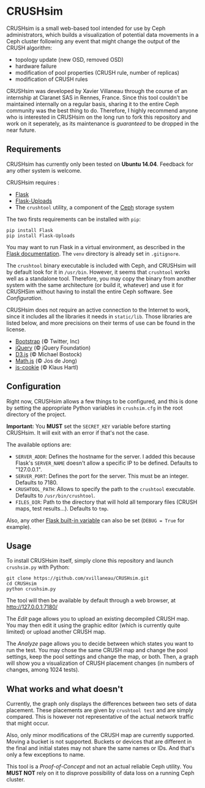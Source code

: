 # CRUSHsim

CRUSHsim is a small web-based tool intended for use by Ceph administrators, which builds a visualization of potential data movements in a Ceph cluster following any event that might change the output of the CRUSH algorithm: 
- topology update (new OSD, removed OSD)
- hardware failure
- modification of pool properties (CRUSH rule, number of replicas)
- modification of CRUSH rules

CRUSHsim was developed by Xavier Villaneau through the course of an internship at Claranet SAS in Rennes, France. Since this tool couldn't be maintained internally on a regular basis, sharing it to the entire Ceph community was the best thing to do. Therefore, I highly recommend anyone who is interested in CRUSHsim on the long run to fork this repository and work on it seperately, as its maintenance is *guaranteed* to be dropped in the near future.

## Requirements

CRUSHsim has currently only been tested on **Ubuntu 14.04**. Feedback for any other system is welcome.

CRUSHsim requires :
- [Flask](http://flask.pocoo.org/)
- [Flask-Uploads](https://pythonhosted.org/Flask-Uploads/)
- The `crushtool` utility, a component of the [Ceph](http://ceph.com/) storage system

The two firsts requirements can be installed with `pip`:
```
pip install Flask
pip install Flask-Uploads
```
You may want to run Flask in a virtual environment, as described in the [Flask documentation](http://flask.pocoo.org/docs/0.10/installation/). The `venv` directory is already set in `.gitignore`.

The `crushtool` binary executable is included with Ceph, and CRUSHsim will by default look for it in `/usr/bin`. However, it seems that `crushtool` works well as a standalone tool. Therefore, you may copy the binary from another system with the same architecture (or build it, whatever) and use it for CRUSHSim without having to install the entire Ceph software. See *Configuration*.

CRUSHsim does not require an active connection to the Internet to work, since it includes all the libraries it needs in `static/lib`. Those libraries are listed below, and more precisions on their terms of use can be found in the license.
- [Bootstrap](http://getbootstrap.com/) (© Twitter, Inc)
- [jQuery](https://jquery.com/) (© jQuery Foundation)
- [D3.js](http://d3js.org/) (© Michael Bostock)
- [Math.js](http://mathjs.org/) (© Jos de Jong)
- [js-cookie](https://github.com/js-cookie/js-cookie) (© Klaus Hartl)

## Configuration

Right now, CRUSHsim allows a few things to be configured, and this is done by setting the appropriate Python variables in `crushsim.cfg` in the root directory of the project.

**Important:** You **MUST** set the `SECRET_KEY` variable before starting CRUSHsim. It will exit with an error if that's not the case.

The available options are:
- `SERVER_ADDR`: Defines the hostname for the server. I added this because Flask's `SERVER_NAME` doesn't allow a specific IP to be defined. Defaults to "127.0.0.1".
- `SERVER_PORT`: Defines the port for the server. This must be an integer. Defaults to 7180.
- `CRUSHTOOL_PATH`: Allows to specify the path to the `crushtool` executable. Defaults to `/usr/bin/crushtool`.
- `FILES_DIR`: Path to the directory that will hold all temporary files (CRUSH maps, test results...). Defaults to `tmp`.

Also, any other [Flask built-in variable](http://flask.pocoo.org/docs/0.10/config/) can also be set (`DEBUG = True` for example).

## Usage

To install CRUSHsim itself, simply clone this repository and launch `crushsim.py` with Python:
```
git clone https://github.com/xvillaneau/CRUSHsim.git
cd CRUSHsim
python crushsim.py
```
The tool will then be available by default through a web browser, at http://127.0.0.1:7180/

The _Edit_ page allows you to upload an existing decompiled CRUSH map. You may then edit it using the graphic editor (which is currently quite limited) or upload another CRUSH map.

The _Analyze_ page allows you to decide between which states you want to run the test. You may chose the same CRUSH map and change the pool settings, keep the pool settings and change the map, or both. Then, a graph will show you a visualization of CRUSH placement changes (in numbers of changes, among 1024 tests).

## What works and what doesn't

Currently, the graph only displays the differences between two sets of data placement. These placements are given by `crushtool test` and are simply compared. This is however not representative of the actual network traffic that might occur.

Also, only minor modifications of the CRUSH map are currently supported. Moving a bucket is not supported. Buckets or devices that are different in the final and initial states may not share the same names or IDs. And that's only a few exceptions to name.

This tool is a _Proof-of-Concept_ and not an actual reliable Ceph utility. You **MUST NOT** rely on it to disprove possibility of data loss on a running Ceph cluster. 
